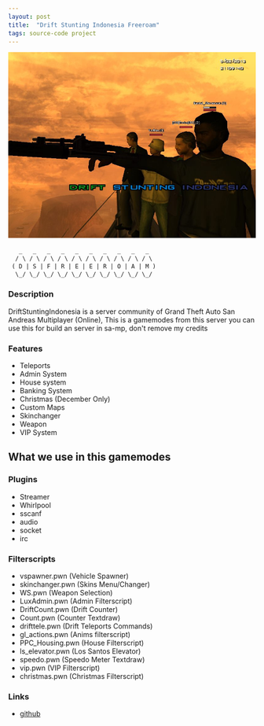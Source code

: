 ```yaml
---
layout: post
title:  "Drift Stunting Indonesia Freeroam"
tags: source-code project
---
```

![Alt text](image.png)

```
   _   _   _   _   _   _   _   _   _   _  
  / \ / \ / \ / \ / \ / \ / \ / \ / \ / \ 
 ( D | S | F | R | E | E | R | O | A | M )
  \_/ \_/ \_/ \_/ \_/ \_/ \_/ \_/ \_/ \_/ 
```

### Description
DriftStuntingIndonesia is a server community of Grand Theft Auto San Andreas Multiplayer (Online), This is a gamemodes from this server
you can use this for build an server in sa-mp, don't remove my credits

### Features
* Teleports
* Admin System
* House system
* Banking System
* Christmas (December Only)
* Custom Maps
* Skinchanger
* Weapon
* VIP System

## What we use in this gamemodes
### Plugins
* Streamer
* Whirlpool
* sscanf
* audio
* socket
* irc

### Filterscripts
* vspawner.pwn (Vehicle Spawner)
* skinchanger.pwn (Skins Menu/Changer)
* WS.pwn (Weapon Selection)
* LuxAdmin.pwn (Admin Filterscript)
* DriftCount.pwn (Drift Counter)
* Count.pwn (Counter Textdraw)
* drifttele.pwn (Drift Teleports Commands)
* gl_actions.pwn (Anims filterscript)
* PPC_Housing.pwn (House Filterscript)
* ls_elevator.pwn (Los Santos Elevator)
* speedo.pwn (Speedo Meter Textdraw)
* vip.pwn (VIP Filterscript)
* christmas.pwn (Christmas Filterscript)

### Links
* [github](https://github.com/troke12/dsfreeroam)
